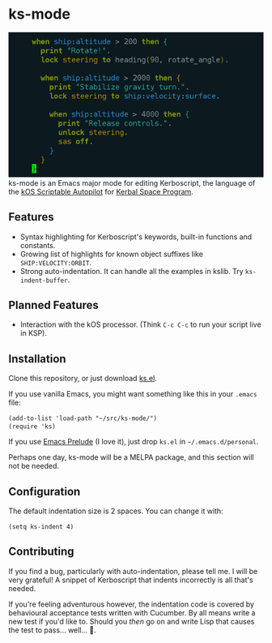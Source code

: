 ks-mode
=======
![ks-mode screenshot](screenshots/ks-mode.png)
ks-mode is an Emacs major mode for editing Kerboscript, the language of the
[kOS Scriptable Autopilot](http://ksp-kos.github.io/KOS_DOC/) for
[Kerbal Space Program](https://kerbalspaceprogram.com/en/).

Features
--------
 * Syntax highlighting for Kerboscript's keywords, built-in functions and
   constants.
 * Growing list of highlights for known object suffixes like
   `SHIP:VELOCITY:ORBIT`.
 * Strong auto-indentation. It can handle all the examples in kslib. Try
   `ks-indent-buffer`.

Planned Features
----------------
 * Interaction with the kOS processor. (Think `C-c C-c` to run your script
   live in KSP).

Installation
------------
Clone this repository, or just download [ks.el](ks.el).

If you use vanilla Emacs, you might want something like this in your
`.emacs` file:

```elisp
(add-to-list 'load-path "~/src/ks-mode/")
(require 'ks)
```

If you use [Emacs Prelude](http://batsov.com/prelude/) (I love it), just drop `ks.el` in
`~/.emacs.d/personal`.

Perhaps one day, ks-mode will be a MELPA package, and this section will not be
needed.

Configuration
-------------
The default indentation size is 2 spaces. You can change it with:
```elisp
(setq ks-indent 4)
```

Contributing
------------
If you find a bug, particularly with auto-indentation, please tell me. I will
be very grateful!  A snippet of Kerboscript that indents incorrectly is all
that's needed.

If you're feeling adventurous however, the indentation code is covered by
behavioural acceptance tests written with Cucumber.  By all means write a
new test if you'd like to. Should you *then* go on and write Lisp that
causes the test to pass... well... :green_heart:.

